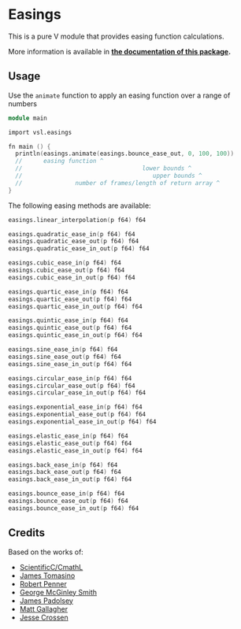 # Easings

This is a pure V module that provides easing function calculations.

More information is available in **[the documentation of this package](https://vsl.readthedocs.io/en/latest/easings.html).**


## Usage

Use the `animate` function to apply an easing function over a range of numbers

```v
module main

import vsl.easings

fn main () {
  println(easings.animate(easings.bounce_ease_out, 0, 100, 100))
  //      easing function ^
  //                                  lower bounds ^
  //                                     upper bounds ^
  //               number of frames/length of return array ^
}
```

The following easing methods are available:

```v
easings.linear_interpolation(p f64) f64

easings.quadratic_ease_in(p f64) f64
easings.quadratic_ease_out(p f64) f64
easings.quadratic_ease_in_out(p f64) f64

easings.cubic_ease_in(p f64) f64
easings.cubic_ease_out(p f64) f64
easings.cubic_ease_in_out(p f64) f64

easings.quartic_ease_in(p f64) f64
easings.quartic_ease_out(p f64) f64
easings.quartic_ease_in_out(p f64) f64

easings.quintic_ease_in(p f64) f64
easings.quintic_ease_out(p f64) f64
easings.quintic_ease_in_out(p f64) f64

easings.sine_ease_in(p f64) f64
easings.sine_ease_out(p f64) f64
easings.sine_ease_in_out(p f64) f64

easings.circular_ease_in(p f64) f64
easings.circular_ease_out(p f64) f64
easings.circular_ease_in_out(p f64) f64

easings.exponential_ease_in(p f64) f64
easings.exponential_ease_out(p f64) f64
easings.exponential_ease_in_out(p f64) f64

easings.elastic_ease_in(p f64) f64
easings.elastic_ease_out(p f64) f64
easings.elastic_ease_in_out(p f64) f64

easings.back_ease_in(p f64) f64
easings.back_ease_out(p f64) f64
easings.back_ease_in_out(p f64) f64

easings.bounce_ease_in(p f64) f64
easings.bounce_ease_out(p f64) f64
easings.bounce_ease_in_out(p f64) f64
```

## Credits

Based on the works of:

- [ScientificC/CmathL](https://github.com/ScientificC/cmathl)
- [James Tomasino](https://github.com/jamestomasino/veasing)
- [Robert Penner](http://robertpenner.com/easing/)
- [George McGinley Smith](http://gsgd.co.uk/sandbox/jquery/easing/)
- [James Padolsey](http://james.padolsey.com/demos/jquery/easing/)
- [Matt Gallagher](http://cocoawithlove.com/2008/09/parametric-acceleration-curves-in-core.html)
- [Jesse Crossen](http://stackoverflow.com/questions/5161465/how-to-create-custom-easing-function-with-core-animation)
